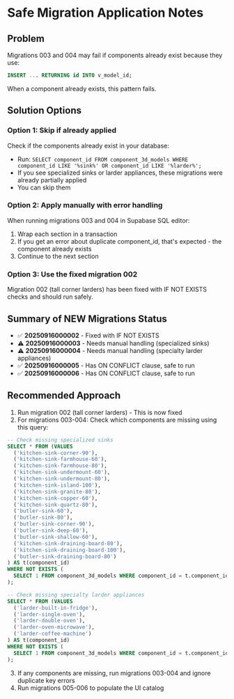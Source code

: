 # Safe Migration Application Notes

## Problem
Migrations 003 and 004 may fail if components already exist because they use:
```sql
INSERT ... RETURNING id INTO v_model_id;
```

When a component already exists, this pattern fails.

## Solution Options

### Option 1: Skip if already applied
Check if the components already exist in your database:
- Run: `SELECT component_id FROM component_3d_models WHERE component_id LIKE '%sink%' OR component_id LIKE '%larder%';`
- If you see specialized sinks or larder appliances, these migrations were already partially applied
- You can skip them

### Option 2: Apply manually with error handling
When running migrations 003 and 004 in Supabase SQL editor:
1. Wrap each section in a transaction
2. If you get an error about duplicate component_id, that's expected - the component already exists
3. Continue to the next section

### Option 3: Use the fixed migration 002
Migration 002 (tall corner larders) has been fixed with IF NOT EXISTS checks and should run safely.

## Summary of NEW Migrations Status

- ✅ **20250916000002** - Fixed with IF NOT EXISTS
- ⚠️ **20250916000003** - Needs manual handling (specialized sinks)
- ⚠️ **20250916000004** - Needs manual handling (specialty larder appliances)
- ✅ **20250916000005** - Has ON CONFLICT clause, safe to run
- ✅ **20250916000006** - Has ON CONFLICT clause, safe to run

## Recommended Approach

1. Run migration 002 (tall corner larders) - This is now fixed
2. For migrations 003-004: Check which components are missing using this query:

```sql
-- Check missing specialized sinks
SELECT * FROM (VALUES
  ('kitchen-sink-corner-90'),
  ('kitchen-sink-farmhouse-60'),
  ('kitchen-sink-farmhouse-80'),
  ('kitchen-sink-undermount-60'),
  ('kitchen-sink-undermount-80'),
  ('kitchen-sink-island-100'),
  ('kitchen-sink-granite-80'),
  ('kitchen-sink-copper-60'),
  ('kitchen-sink-quartz-80'),
  ('butler-sink-60'),
  ('butler-sink-80'),
  ('butler-sink-corner-90'),
  ('butler-sink-deep-60'),
  ('butler-sink-shallow-60'),
  ('kitchen-sink-draining-board-80'),
  ('kitchen-sink-draining-board-100'),
  ('butler-sink-draining-board-80')
) AS t(component_id)
WHERE NOT EXISTS (
  SELECT 1 FROM component_3d_models WHERE component_id = t.component_id
);

-- Check missing specialty larder appliances
SELECT * FROM (VALUES
  ('larder-built-in-fridge'),
  ('larder-single-oven'),
  ('larder-double-oven'),
  ('larder-oven-microwave'),
  ('larder-coffee-machine')
) AS t(component_id)
WHERE NOT EXISTS (
  SELECT 1 FROM component_3d_models WHERE component_id = t.component_id
);
```

3. If any components are missing, run migrations 003-004 and ignore duplicate key errors
4. Run migrations 005-006 to populate the UI catalog
